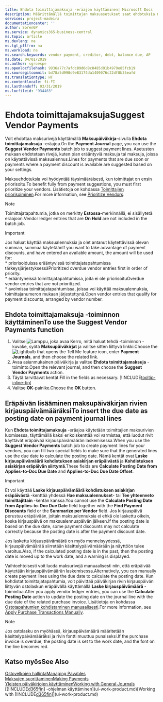 ```yaml
---
title: Ehdota toimittajamaksuja -eräajon käyttäminen| Microsoft Docs
description: Määrittämällä toimittajan maksuasetukset saat ehdotuksia maksuista, joiden eräpäivä on pian tai joissa on käytettävissä alennus.
services: project-madeira
documentationcenter: ''
author: SorenGP
ms.service: dynamics365-business-central
ms.topic: article
ms.devlang: na
ms.tgt_pltfrm: na
ms.workload: na
ms.search.keywords: vendor payment, creditor, debt, balance due, AP
ms.date: 04/01/2019
ms.author: sgroespe
ms.openlocfilehash: 9936a77c7afdc89d6d8c8485d01b4970e85fcb19
ms.sourcegitcommit: bd78a5d990c9e83174da1409076c22df8b35eafd
ms.translationtype: HT
ms.contentlocale: fi-FI
ms.lasthandoff: 03/31/2019
ms.locfileid: "934463"
---
```

# <a name="suggest-vendor-payments"></a><span data-ttu-id="885b4-103">Ehdota toimittajamaksuja</span><span class="sxs-lookup"><span data-stu-id="885b4-103">Suggest Vendor Payments</span></span>
<span data-ttu-id="885b4-104">Voit ehdottaa maksurivejä käyttämällä **Maksupäiväkirja**-sivulla **Ehdota toimittajamaksuja** -eräajoa.</span><span class="sxs-lookup"><span data-stu-id="885b4-104">On the **Payment Journal** page, you can use the **Suggest Vendor Payments** batch job to suggest payment lines.</span></span> <span data-ttu-id="885b4-105">Asetusten mukaan ehdotetaan rivejä, kuten pian erääntyviä maksuja tai maksuja, joissa on käytettävissä maksualennus.</span><span class="sxs-lookup"><span data-stu-id="885b4-105">Lines for payments that are due soon or payments where a payment discount is available are suggested based on your settings.</span></span>

<span data-ttu-id="885b4-106">Maksuehdotuksia voi hyödyntää täysimääräisesti, kun toimittajat on ensin priorisoitu.</span><span class="sxs-lookup"><span data-stu-id="885b4-106">To benefit fully from payment suggestions, you must first prioritize your vendors.</span></span> <span data-ttu-id="885b4-107">Lisätietoja on kohdassa [Toimittajien priorisoiminen](purchasing-how-prioritize-vendors.md).</span><span class="sxs-lookup"><span data-stu-id="885b4-107">For more information, see [Prioritize Vendors](purchasing-how-prioritize-vendors.md).</span></span>  

> [!NOTE]  
> <span data-ttu-id="885b4-108">Toimittajatapahtumia, jotka on merkitty **Estossa**-merkinnällä, ei sisällytetä eräajoon.</span><span class="sxs-lookup"><span data-stu-id="885b4-108">Vendor ledger entries that are **On Hold** are not included in the batch job.</span></span>  

> [!IMPORTANT]  
>   <span data-ttu-id="885b4-109">Jos haluat käyttää maksualennuksia ja olet antanut käytettävissä olevan summan, summaa käytetään</span><span class="sxs-lookup"><span data-stu-id="885b4-109">If you want to take advantage of payment discounts, and have entered an available amount, the amount will be used for:</span></span>  
    * <span data-ttu-id="885b4-110">priorisoiduissa erääntyvissä toimittajatapahtumissa tärkeysjärjestyksessä</span><span class="sxs-lookup"><span data-stu-id="885b4-110">Prioritized overdue vendor entries first in order of priority.</span></span>   
    * <span data-ttu-id="885b4-111">erääntyneissä toimittajatapahtumissa, joita ei ole priorisoitu</span><span class="sxs-lookup"><span data-stu-id="885b4-111">Overdue vendor entries that are not prioritized.</span></span>  
    * <span data-ttu-id="885b4-112">avoimissa toimittajatapahtumissa, joissa voi käyttää maksualennuksia, toimittajanumeron mukaan järjestettynä.</span><span class="sxs-lookup"><span data-stu-id="885b4-112">Open vendor entries that qualify for payment discounts, arranged by vendor number.</span></span>  

## <a name="to-use-the-suggest-vendor-payments-function"></a><span data-ttu-id="885b4-113">Ehdota toimittajamaksuja -toiminnon käyttäminen</span><span class="sxs-lookup"><span data-stu-id="885b4-113">To use the Suggest Vendor Payments function</span></span>
1. <span data-ttu-id="885b4-114">Valitse ![Lamppu, joka avaa Kerro, mitä haluat tehdä -toiminnon](media/ui-search/search_small.png "Kerro, mitä haluat tehdä") -kuvake, syötä **Maksupäiväkirjat** ja valitse sitten liittyvä linkki.</span><span class="sxs-lookup"><span data-stu-id="885b4-114">Choose the ![Lightbulb that opens the Tell Me feature](media/ui-search/search_small.png "Tell me what you want to do") icon, enter **Payment Journals**, and then choose the related link.</span></span>  
2. <span data-ttu-id="885b4-115">Avaa asianmukainen päiväkirja ja valitse **Ehdota toimittajamaksuja** -toiminto.</span><span class="sxs-lookup"><span data-stu-id="885b4-115">Open the relevant journal, and then choose the **Suggest Vendor Payments** action.</span></span>  
3. <span data-ttu-id="885b4-116">Täytä tarvittavat kentät.</span><span class="sxs-lookup"><span data-stu-id="885b4-116">Fill in the fields as necessary.</span></span> [!INCLUDE[tooltip-inline-tip](includes/tooltip-inline-tip_md.md)]  
4. <span data-ttu-id="885b4-117">Valitse **OK**-painike.</span><span class="sxs-lookup"><span data-stu-id="885b4-117">Choose the **OK** button.</span></span>  

## <a name="to-insert-the-due-date-as-posting-date-on-payment-journal-lines"></a><span data-ttu-id="885b4-118">Eräpäivän lisääminen maksupäiväkirjan rivien kirjauspäivämääräksi</span><span class="sxs-lookup"><span data-stu-id="885b4-118">To insert the due date as posting date on payment journal lines</span></span>
<span data-ttu-id="885b4-119">Kun **Ehdota toimittajamaksuja** -eräajoa käytetään toimittajien maksurivien luomisessa, täyttämällä kaksi erikoiskenttää voi varmistaa, että luodut rivit käyttävät eräpäivää kirjauspäivämäärän laskemisessa.</span><span class="sxs-lookup"><span data-stu-id="885b4-119">When you use the **Suggest Vendor Payments** batch job to create payment lines for your vendors, you can fill two special fields to make sure that the generated lines use the due date to calculate the posting date.</span></span> <span data-ttu-id="885b4-120">Nämä kentät ovat **Laske kirjauspäivämäärä kohdistuksen asiakirjan eräpäivästä** ja **Kohdistuksen asiakirjan eräpäivän siirtymä**.</span><span class="sxs-lookup"><span data-stu-id="885b4-120">These fields are **Calculate Posting Date from Applies-to-Doc Due Date** and **Applies-to-Doc Due Date Offset**.</span></span>  

> [!IMPORTANT]  
>   <span data-ttu-id="885b4-121">Et voi käyttää **Laske kirjauspäivämäärä kohdistuksen asiakirjan eräpäivästä** -kenttää yhdessä **Hae maksualennukset**- tai **Tee yhteenveto toimittajittain** -kentän kanssa.</span><span class="sxs-lookup"><span data-stu-id="885b4-121">You cannot use the **Calculate Posting Date from Applies-to-Doc Due Date** field together with the **Find Payment Discounts** field or the **Summarize per Vendor** field.</span></span> <span data-ttu-id="885b4-122">Jos kirjauspäivä perustuu eräpäivään, joitain maksualennuksia ei ehkä ole laskettu oikein, koska kirjauspäivä on maksualennuspäivän jälkeen.</span><span class="sxs-lookup"><span data-stu-id="885b4-122">If the posting date is based on the due date, some payment discounts may not calculate correctly because the posting date is after the payment discount date.</span></span>  

<span data-ttu-id="885b4-123">Jos laskettu kirjauspäivämäärä on myös menneisyydessä, kirjauspäivämäärää siirretään käsittelypäivämäärään ja näyttöön tulee varoitus.</span><span class="sxs-lookup"><span data-stu-id="885b4-123">Also, if the calculated posting date is in the past, then the posting date is moved up to the work date, and a warning is displayed.</span></span>  

<span data-ttu-id="885b4-124">Vaihtoehtoisesti voit luoda maksurivejä manuaalisesti niin, että eräpäivää käytetään kirjauspäivämäärän laskemisessa.</span><span class="sxs-lookup"><span data-stu-id="885b4-124">Alternatively, you can manually create payment lines using the due date to calculate the posting date.</span></span> <span data-ttu-id="885b4-125">Kun kohdistat toimittajatapahtumia, voit päivittää päiväkirjan rivin kirjauspäivän liittyvän ostolaskun eräpäivällä käyttämällä **Laske kirjauspäivämäärä** -toimintoa.</span><span class="sxs-lookup"><span data-stu-id="885b4-125">After you apply vendor ledger entries, you can use the **Calculate Posting Date** action to update the posting date on the journal line with the due date of the related purchase invoice.</span></span> <span data-ttu-id="885b4-126">Lisätietoja on kohdassa [Ostotapahtumien kohdistaminen manuaalisesti](payables-how-apply-purchase-transactions-manually.md).</span><span class="sxs-lookup"><span data-stu-id="885b4-126">For more information, see [Apply Purchase Transactions Manually](payables-how-apply-purchase-transactions-manually.md).</span></span>  

> [!NOTE]  
>   <span data-ttu-id="885b4-127">Jos ostolasku on myöhässä, kirjauspäivämäärä määritetään käsittelypäivämääräksi ja rivin fontti muuttuu punaiseksi.</span><span class="sxs-lookup"><span data-stu-id="885b4-127">If the purchase invoice is overdue, the posting date is set to the work date, and the font on the line becomes red.</span></span>  

## <a name="see-also"></a><span data-ttu-id="885b4-128">Katso myös</span><span class="sxs-lookup"><span data-stu-id="885b4-128">See Also</span></span>
[<span data-ttu-id="885b4-129">Ostovelkojen hallinta</span><span class="sxs-lookup"><span data-stu-id="885b4-129">Managing Payables</span></span>](payables-manage-payables.md)  
[<span data-ttu-id="885b4-130">Maksujen suorittaminen</span><span class="sxs-lookup"><span data-stu-id="885b4-130">Making Payments</span></span>](payables-make-payments.md)  
[<span data-ttu-id="885b4-131">Yleisten päiväkirjojen käyttäminen</span><span class="sxs-lookup"><span data-stu-id="885b4-131">Working with General Journals</span></span>](ui-work-general-journals.md)  
<span data-ttu-id="885b4-132">[[!INCLUDE[d365fin](includes/d365fin_md.md)] -ohjelman käyttäminen](ui-work-product.md)</span><span class="sxs-lookup"><span data-stu-id="885b4-132">[Working with [!INCLUDE[d365fin](includes/d365fin_md.md)]](ui-work-product.md)</span></span>  
